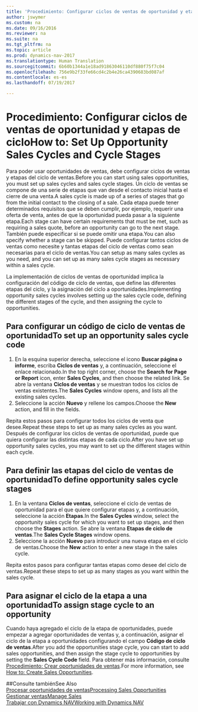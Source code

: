 ```yaml
---
title: 'Procedimiento: Configurar ciclos de ventas de oportunidad y etapas de ciclo'
author: jswymer
ms.custom: na
ms.date: 09/16/2016
ms.reviewer: na
ms.suite: na
ms.tgt_pltfrm: na
ms.topic: article
ms.prod: dynamics-nav-2017
ms.translationtype: Human Translation
ms.sourcegitcommit: 6b60b1344a1e18ad91863046110df880f75f7c04
ms.openlocfilehash: 756e9b2f33fe66cd4c2b4e26ca4390683bd087af
ms.contentlocale: es-es
ms.lasthandoff: 07/19/2017

---
```

# <a name="how-to-set-up-opportunity-sales-cycles-and-cycle-stages"></a><span data-ttu-id="47fc4-102">Procedimiento: Configurar ciclos de ventas de oportunidad y etapas de ciclo</span><span class="sxs-lookup"><span data-stu-id="47fc4-102">How to: Set Up Opportunity Sales Cycles and Cycle Stages</span></span>
<span data-ttu-id="47fc4-103">Para poder usar oportunidades de ventas, debe configurar ciclos de ventas y etapas del ciclo de ventas.</span><span class="sxs-lookup"><span data-stu-id="47fc4-103">Before you can start using sales opportunities, you must set up sales cycles and sales cycle stages.</span></span> <span data-ttu-id="47fc4-104">Un ciclo de ventas se compone de una serie de etapas que van desde el contacto inicial hasta el cierre de una venta.</span><span class="sxs-lookup"><span data-stu-id="47fc4-104">A sales cycle is made up of a series of stages that go from the initial contact to the closing of a sale.</span></span> <span data-ttu-id="47fc4-105">Cada etapa puede tener determinados requisitos que se deben cumplir, por ejemplo, requerir una oferta de venta, antes de que la oportunidad pueda pasar a la siguiente etapa.</span><span class="sxs-lookup"><span data-stu-id="47fc4-105">Each stage can have certain requirements that must be met, such as requiring a sales quote, before an opportunity can go to the next stage.</span></span> <span data-ttu-id="47fc4-106">También puede especificar si se puede omitir una etapa.</span><span class="sxs-lookup"><span data-stu-id="47fc4-106">You can also specify whether a stage can be skipped.</span></span> <span data-ttu-id="47fc4-107">Puede configurar tantos ciclos de ventas como necesite y tantas etapas del ciclo de ventas como sean necesarias para el ciclo de ventas.</span><span class="sxs-lookup"><span data-stu-id="47fc4-107">You can setup as many sales cycles as you need, and you can set up as many sales cycle stages as necessary within a sales cycle.</span></span>

<span data-ttu-id="47fc4-108">La implementación de ciclos de ventas de oportunidad implica la configuración del código de ciclo de ventas, que define las diferentes etapas del ciclo, y la asignación del ciclo a oportunidades.</span><span class="sxs-lookup"><span data-stu-id="47fc4-108">Implementing opportunity sales cycles involves setting up the sales cycle code, defining the different stages of the cycle, and then assigning the cycle to opportunities.</span></span>

## <a name="to-set-up-an-opportunity-sales-cycle-code"></a><span data-ttu-id="47fc4-109">Para configurar un código de ciclo de ventas de oportunidad</span><span class="sxs-lookup"><span data-stu-id="47fc4-109">To set up an opportunity sales cycle code</span></span>
1. <span data-ttu-id="47fc4-110">En la esquina superior derecha, seleccione el icono **Buscar página o informe**, escriba **Ciclos de ventas** y, a continuación, seleccione el enlace relacionado.</span><span class="sxs-lookup"><span data-stu-id="47fc4-110">In the top right corner, choose the **Search for Page or Report** icon, enter **Sales Cycles**, and then choose the related link.</span></span> <span data-ttu-id="47fc4-111">Se abre la ventana **Ciclos de ventas** y se muestran todos los ciclos de ventas existentes.</span><span class="sxs-lookup"><span data-stu-id="47fc4-111">The **Sales Cycles** window opens, and lists all the existing sales cycles.</span></span>
2. <span data-ttu-id="47fc4-112">Seleccione la acción **Nuevo** y rellene los campos.</span><span class="sxs-lookup"><span data-stu-id="47fc4-112">Choose the **New** action, and fill in the fields.</span></span>

<span data-ttu-id="47fc4-113">Repita estos pasos para configurar todos los ciclos de venta que desee.</span><span class="sxs-lookup"><span data-stu-id="47fc4-113">Repeat these steps to set up as many sales cycles as you want.</span></span> <span data-ttu-id="47fc4-114">Después de configurar los ciclos de ventas de oportunidad, puede que quiera configurar las distintas etapas de cada ciclo.</span><span class="sxs-lookup"><span data-stu-id="47fc4-114">After you have set up opportunity sales cycles, you may want to set up the different stages within each cycle.</span></span>

## <a name="to-define-opportunity-sales-cycle-stages"></a><span data-ttu-id="47fc4-115">Para definir las etapas del ciclo de ventas de oportunidad</span><span class="sxs-lookup"><span data-stu-id="47fc4-115">To define opportunity sales cycle stages</span></span>
1. <span data-ttu-id="47fc4-116">En la ventana **Ciclos de ventas**, seleccione el ciclo de ventas de oportunidad para el que quiere configurar etapas y, a continuación, seleccione la acción **Etapas**.</span><span class="sxs-lookup"><span data-stu-id="47fc4-116">In the **Sales Cycles** window, select the opportunity sales cycle for which you want to set up stages, and then choose the **Stages** action.</span></span> <span data-ttu-id="47fc4-117">Se abre la ventana **Etapas de ciclo de ventas**.</span><span class="sxs-lookup"><span data-stu-id="47fc4-117">The **Sales Cycle Stages** window opens.</span></span>
2. <span data-ttu-id="47fc4-118">Seleccione la acción **Nuevo** para introducir una nueva etapa en el ciclo de ventas.</span><span class="sxs-lookup"><span data-stu-id="47fc4-118">Choose the **New** action to enter a new stage in the sales cycle.</span></span>

<span data-ttu-id="47fc4-119">Repita estos pasos para configurar tantas etapas como desee del ciclo de ventas.</span><span class="sxs-lookup"><span data-stu-id="47fc4-119">Repeat these steps to set up as many stages as you want within the sales cycle.</span></span>

## <a name="to-assign-stage-cycle-to-an-opportunity"></a><span data-ttu-id="47fc4-120">Para asignar el ciclo de la etapa a una oportunidad</span><span class="sxs-lookup"><span data-stu-id="47fc4-120">To assign stage cycle to an opportunity</span></span>
<span data-ttu-id="47fc4-121">Cuando haya agregado el ciclo de la etapa de oportunidades, puede empezar a agregar oportunidades de ventas y, a continuación, asignar el ciclo de la etapa a oportunidades configurando el campo **Código de ciclo de ventas**.</span><span class="sxs-lookup"><span data-stu-id="47fc4-121">After you add the opportunities stage cycle, you can start to add sales opportunities, and then assign the stage cycle to opportunities by setting the **Sales Cycle Code** field.</span></span> <span data-ttu-id="47fc4-122">Para obtener más información, consulte [Procedimiento: Crear oportunidades de ventas](marketing-how-create-opportunities.md).</span><span class="sxs-lookup"><span data-stu-id="47fc4-122">For more information, see [How to: Create Sales Opportunities](marketing-how-create-opportunities.md).</span></span>

##<a name="see-also"></a><span data-ttu-id="47fc4-123">Consulte también</span><span class="sxs-lookup"><span data-stu-id="47fc4-123">See Also</span></span>  
[<span data-ttu-id="47fc4-124">Procesar oportunidades de ventas</span><span class="sxs-lookup"><span data-stu-id="47fc4-124">Processing Sales Opportunities</span></span>](marketing-processing-sales-opportunities.md)  
[<span data-ttu-id="47fc4-125">Gestionar ventas</span><span class="sxs-lookup"><span data-stu-id="47fc4-125">Manage Sales</span></span>](sales-manage-sales.md)  
[<span data-ttu-id="47fc4-126">Trabajar con Dynamics NAV</span><span class="sxs-lookup"><span data-stu-id="47fc4-126">Working with Dynamics NAV</span></span>](ui-work-product.md)

